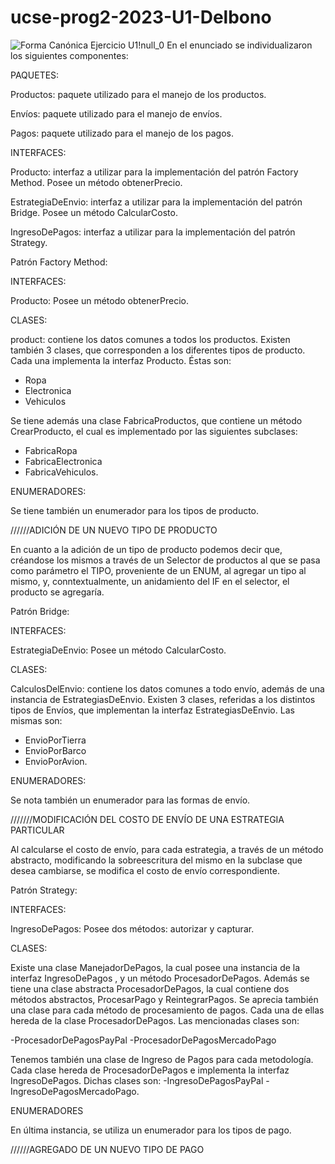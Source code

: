 # ucse-prog2-2023-U1-Delbono
![Forma Canónica Ejercicio  U1!null_0](https://github.com/MatiDelbono3/ucse-prog2-2023-U1-Delbono/assets/88385683/34530548-9ccf-4e05-9b43-88700807da56)
En el enunciado se individualizaron los siguientes componentes:

PAQUETES:

Productos: paquete utilizado para el manejo de los productos.

Envíos: paquete utilizado para el manejo de envíos.

Pagos: paquete utilizado para el manejo de los pagos.

INTERFACES:

Producto: interfaz a utilizar para la implementación del patrón Factory Method. Posee un método obtenerPrecio.

EstrategiaDeEnvio: interfaz a utilizar para la implementación del patrón Bridge. Posee un método CalcularCosto.

IngresoDePagos: interfaz a utilizar para la implementación del patrón Strategy.

Patrón Factory Method:

INTERFACES:

Producto: Posee un método obtenerPrecio.

CLASES:

product: contiene los datos comunes a todos los productos.
Existen también  3 clases, que corresponden a los diferentes tipos de producto. Cada una implementa la interfaz Producto. Éstas son:
- Ropa
- Electronica
- Vehiculos
  
Se tiene además una clase FabricaProductos, que contiene un método CrearProducto, el cual es implementado por las siguientes subclases:
- FabricaRopa
- FabricaElectronica
- FabricaVehiculos.

ENUMERADORES:

Se tiene también un enumerador para los tipos de producto.


//////ADICIÓN DE UN NUEVO TIPO DE PRODUCTO

En cuanto a la adición de un tipo de producto podemos decir que, créandose los mismos a través de un Selector de productos al que se pasa como parámetro el TIPO, proveniente de un ENUM, al agregar un tipo al mismo, y, conntextualmente, un anidamiento del IF en el selector, el producto se agregaría.


Patrón Bridge:

INTERFACES:

EstrategiaDeEnvio: Posee un método CalcularCosto.

CLASES:

CalculosDelEnvio: contiene los datos comunes a todo envío, además de una instancia de EstrategiasDeEnvio.
Existen 3 clases, referidas a los distintos tipos de Envíos, que implementan la interfaz EstrategiasDeEnvio. Las mismas son:
- EnvioPorTierra
- EnvioPorBarco
- EnvioPorAvion.

ENUMERADORES:

Se nota también un enumerador para las formas de envío.

///////MODIFICACIÓN DEL COSTO DE ENVÍO DE UNA ESTRATEGIA PARTICULAR

Al calcularse el costo de envío, para cada estrategia, a través de un método abstracto, modificando la sobreescritura del mismo en la subclase que desea cambiarse, se modifica el costo de envío correspondiente. 

  
Patrón Strategy:

INTERFACES:

IngresoDePagos: Posee dos métodos: autorizar y capturar.

CLASES:

Existe una clase ManejadorDePagos, la cual posee una instancia de la interfaz IngresoDePagos , y un método ProcesadorDePagos.
Además se tiene una clase abstracta ProcesadorDePagos, la cual contiene dos métodos abstractos, ProcesarPago y ReintegrarPagos.
Se aprecia también una clase para cada método de procesamiento de pagos. Cada una de ellas hereda de la clase ProcesadorDePagos. Las mencionadas clases son:

-ProcesadorDePagosPayPal
-ProcesadorDePagosMercadoPago

Tenemos también una clase de Ingreso de Pagos para cada metodología. Cada clase hereda de ProcesadorDePagos e implementa la interfaz IngresoDePagos. Dichas clases son:
-IngresoDePagosPayPal
-IngresoDePagosMercadoPago.

ENUMERADORES

En última instancia, se utiliza un enumerador para los tipos de pago.

//////AGREGADO DE UN NUEVO TIPO DE PAGO


